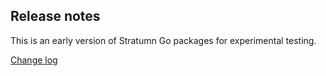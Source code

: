 ## Release notes

This is an early version of Stratumn Go packages for experimental testing.

[Change log](CHANGE_LOG.md)
